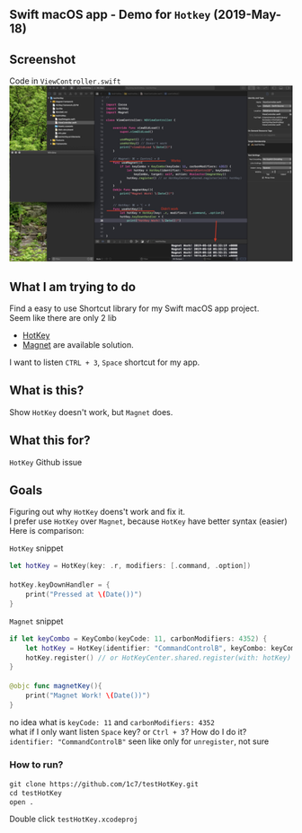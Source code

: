 ## Swift macOS app - Demo for `Hotkey` (2019-May-18)

## Screenshot 
Code in `ViewController.swift`
![demo code](./README-images/demo.jpg)

## What I am trying to do
Find a easy to use Shortcut library for my Swift macOS app project.    
Seem like there are only 2 lib

* [HotKey](https://github.com/soffes/HotKey) 
* [Magnet](https://github.com/Clipy/Magnet) are available solution.   

I want to listen `CTRL + 3`, `Space` shortcut for my app.   


## What is this?
Show `HotKey` doesn't work, but `Magnet` does.

## What this for?
`HotKey` Github issue

## Goals
Figuring out why `HotKey` doens't work and fix it.     
I prefer use `HotKey` over `Magnet`, because `HotKey` have better syntax (easier)    
Here is comparison: 

`HotKey` snippet  
```swift
let hotKey = HotKey(key: .r, modifiers: [.command, .option])

hotKey.keyDownHandler = {
    print("Pressed at \(Date())")
}
```

`Magnet` snippet  
```swift
if let keyCombo = KeyCombo(keyCode: 11, carbonModifiers: 4352) {
    let hotKey = HotKey(identifier: "CommandControlB", keyCombo: keyCombo, target: self, action: #selector())
    hotKey.register() // or HotKeyCenter.shared.register(with: hotKey)
}

@objc func magnetKey(){
    print("Magnet Work! \(Date())")
}
```
no idea what is `keyCode: 11` and `carbonModifiers: 4352`     
what if I only want listen `Space` key? or `Ctrl + 3`? How do I do it?   
`identifier: "CommandControlB"` seen like only for `unregister`, not sure

### How to run?
```
git clone https://github.com/1c7/testHotKey.git
cd testHotKey
open .
```
Double click `testHotKey.xcodeproj`
